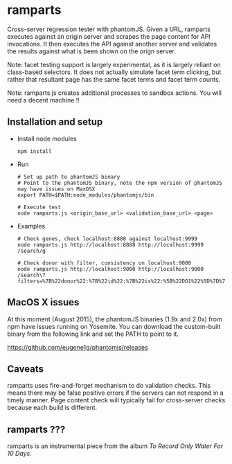 ramparts
===
Cross-server regression tester with phantomJS. Given a URL, ramparts executes against an origin server and scrapes the page content for API invocations.
It then executes the API against another server and validates the results against what is been shown on the orign server.

Note: facet testing support is largely experimental, as it is largely reliant on class-based selectors. It does not actually simulate facet term clicking, but
rather that resultant page has the same facet terms and facet term counts.

Note: ramparts.js creates additional processes to sandbox actions. You will need a decent machine !!


Installation and setup
---

- Install node modules
  ```
  npm install
  ```

- Run
  ```
  # Set up path to phantomJS binary
  # Point to the phantomJS binary, note the npm version of phantomJS may have issues on MaxOSX
  export PATH=$PATH:node_modules/phantomjs/bin

  # Execute test
  node ramparts.js <origin_base_url> <validation_base_url> <page>
  ```

- Examples
  ```
  # Check genes, check localhost:8888 against localhost:9999
  node ramparts.js http://localhost:8888 http://localhost:9999 /search/g

  # Check donor with filter, consistency on localhost:9000
  node ramparts.js http://localhost:9000 http://localhost:9000 /search\?filters=%7B%22donor%22:%7B%22id%22:%7B%22is%22:%5B%22DO1%22%5D%7D%7D%7D
  ```



MacOS X issues
---
At this moment (August 2015), the phantomJS binaries (1.9x and 2.0x) from npm have issues running on Yosemite. You can download the custom-built binary from the following link and set the PATH to point to it.

https://github.com/eugene1g/phantomjs/releases



Caveats
---
ramparts uses fire-and-forget mechanism to do validation checks. This means there may be false positive errors if the servers can not respond in a timely manner. Page content check will typically fail for cross-server checks because each build is different.


ramparts ???
---
ramparts is an instrumental piece from the album *To Record Only Water For 10 Days*.
